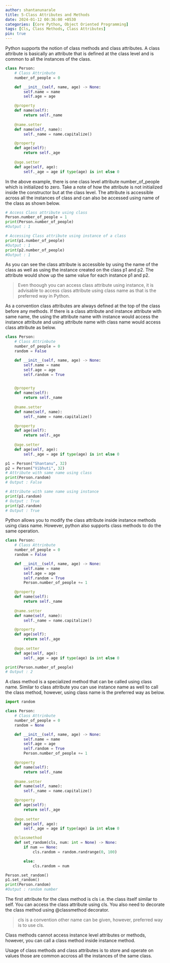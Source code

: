 ```yaml
---
author: shantanunarale
title: 5-Class Attributes and Methods
date: 2024-01-12 00:36:00 +0530
categories: [Core Python, Object Oriented Programming]
tags: [Cls, Class Methods, Class Attributes]
pin: true
---
```


Python supports the notion of class methods and class attributes. A class attribute is basically an attribute that is defined at the class level and is common to all the instances of the class. 

```python
class Person:
    # Class Attrinbute
    number_of_people = 0

    def __init__(self, name, age) -> None:
        self.name = name
        self.age = age

    @property
    def name(self):
        return self._name
    
    @name.setter
    def name(self, name):
        self._name = name.capitalize()

    @property
    def age(self):
        return self._age
    
    @age.setter
    def age(self, age):
        self._age = age if type(age) is int else 0

```

In the above example, there is one class level attribute number_of_people which is initialized to zero. Take a note of how the attribute is not initialized inside the constructor but at the class level. The attribute is accessible across all the instances of class and can also be accessed using name of the class as shown below.

```python
# Access Class attribute using class
Person.number_of_people = 1
print(Person.number_of_people)
#Output : 1

# Accessing Class attribute using instance of a class
print(p1.number_of_people)
#Output : 1
print(p2.number_of_people)
#Output : 1
```

As you can see the class attribute is accessible by using the name of the class as well as using the instance created on the class p1 and p2. The attribute would show up the same value for each instance p1 and p2.

> Even thoough you can access class attribute using instance, it is advisable to access class attribute using class name as that is the preferred way in Python.

As a convention class attributes are always defined at the top of the class before any methods. If there is a class attribute and instance attribute with same name, the using the attribute name with instance would access the instance attribute and using attribute name with class name would access class attribute as below.

```python
class Person:
    # Class Attrinbute
    number_of_people = 0
    random = False

    def __init__(self, name, age) -> None:
        self.name = name
        self.age = age
        self.random = True


    @property
    def name(self):
        return self._name
    
    @name.setter
    def name(self, name):
        self._name = name.capitalize()

    @property
    def age(self):
        return self._age
    
    @age.setter
    def age(self, age):
        self._age = age if type(age) is int else 0

p1 = Person("Shantanu", 32)
p2 = Person("Vibhuti", 32)
# Attribute with same name using class
print(Person.random)
# Output : False

# Attribute with same name using instance
print(p1.random)
# Output : True
print(p2.random)
# Output : True
```
Python allows you to modify the class attribute inside instance methods using class name. However, python also supports class methods to do the same operation.

```python
class Person:
    # Class Attrinbute
    number_of_people = 0
    random = False

    def __init__(self, name, age) -> None:
        self.name = name
        self.age = age
        self.random = True
        Person.number_of_people += 1

    @property
    def name(self):
        return self._name
    
    @name.setter
    def name(self, name):
        self._name = name.capitalize()

    @property
    def age(self):
        return self._age
    
    @age.setter
    def age(self, age):
        self._age = age if type(age) is int else 0

print(Person.number_of_people)
# Output : 2
```

A class method is a specialized method that can be called using class name. Similar to class attribute you can use instance name as well to call the class method, however, using class name is the preferred way as below.

```python
import random

class Person:
    # Class Attrinbute
    number_of_people = 0
    random = None

    def __init__(self, name, age) -> None:
        self.name = name
        self.age = age
        self.random = True
        Person.number_of_people += 1

    @property
    def name(self):
        return self._name
    
    @name.setter
    def name(self, name):
        self._name = name.capitalize()

    @property
    def age(self):
        return self._age
    
    @age.setter
    def age(self, age):
        self._age = age if type(age) is int else 0

    @classmethod
    def set_random(cls, num: int = None) -> None:
        if num == None:
            cls.random = random.randrange(0, 100)

        else:
            cls.random = num

Person.set_random()
p1.set_random()
print(Person.random)
#Output : random number
```

The first attribute for the class method is cls i.e. the class itself similar to self. You can access the class attribute using cls. You also need to decorate the class method using @classmethod decorator.

>cls is a convention other name can be given, however, preferred way is to use cls.

Class methods cannot access instance level attributes or methods, however, you can call a class method inside instance method.

Usage of class methods and class attributes is to store and operate on values those are common accross all the instances of the same class.